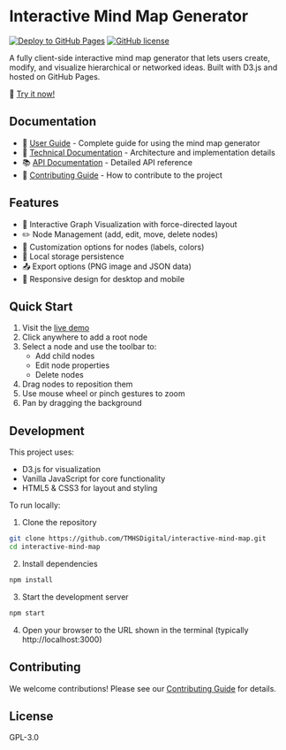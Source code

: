 # Interactive Mind Map Generator

[![Deploy to GitHub Pages](https://github.com/TMHSDigital/interactive-mind-map/actions/workflows/deploy.yml/badge.svg)](https://github.com/TMHSDigital/interactive-mind-map/actions/workflows/deploy.yml)
[![GitHub license](https://img.shields.io/github/license/TMHSDigital/interactive-mind-map)](https://github.com/TMHSDigital/interactive-mind-map/blob/main/LICENSE)

A fully client-side interactive mind map generator that lets users create, modify, and visualize hierarchical or networked ideas. Built with D3.js and hosted on GitHub Pages.

🔗 [Try it now!](https://tmhsdigital.github.io/interactive-mind-map/)

## Documentation

- 📖 [User Guide](docs/user-guide.md) - Complete guide for using the mind map generator
- 🔧 [Technical Documentation](docs/technical.md) - Architecture and implementation details
- 📚 [API Documentation](docs/api.md) - Detailed API reference
- 🤝 [Contributing Guide](docs/contributing.md) - How to contribute to the project

## Features

- 🎯 Interactive Graph Visualization with force-directed layout
- ✏️ Node Management (add, edit, move, delete nodes)
- 🎨 Customization options for nodes (labels, colors)
- 💾 Local storage persistence
- 📤 Export options (PNG image and JSON data)
- 📱 Responsive design for desktop and mobile

## Quick Start

1. Visit the [live demo](https://tmhsdigital.github.io/interactive-mind-map/)
2. Click anywhere to add a root node
3. Select a node and use the toolbar to:
   - Add child nodes
   - Edit node properties
   - Delete nodes
4. Drag nodes to reposition them
5. Use mouse wheel or pinch gestures to zoom
6. Pan by dragging the background

## Development

This project uses:
- D3.js for visualization
- Vanilla JavaScript for core functionality
- HTML5 & CSS3 for layout and styling

To run locally:
1. Clone the repository
```bash
git clone https://github.com/TMHSDigital/interactive-mind-map.git
cd interactive-mind-map
```

2. Install dependencies
```bash
npm install
```

3. Start the development server
```bash
npm start
```

4. Open your browser to the URL shown in the terminal (typically http://localhost:3000)

## Contributing

We welcome contributions! Please see our [Contributing Guide](docs/contributing.md) for details.

## License

GPL-3.0